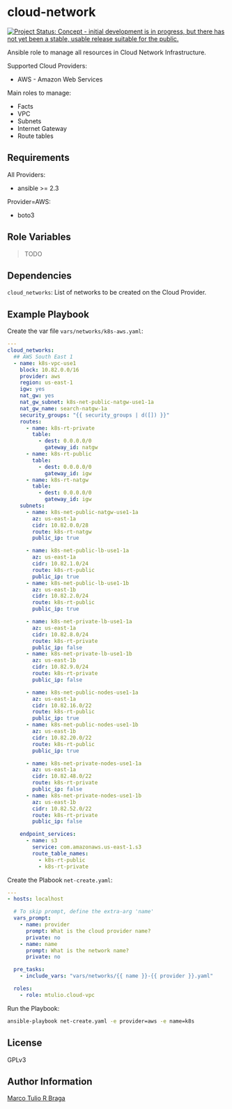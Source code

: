 cloud-network
=============

[![Project Status: Concept - initial development is in progress, but there has not yet been a stable, usable release suitable for the public.](http://www.repostatus.org/badges/latest/wip.svg)](http://www.repostatus.org/#wip)

Ansible role to manage all resources in Cloud Network Infrastructure.

Supported Cloud Providers:

* AWS - Amazon Web Services

Main roles to manage:

* Facts
* VPC
* Subnets
* Internet Gateway
* Route tables

Requirements
------------

All Providers:

* ansible >= 2.3

Provider=AWS:

* boto3


Role Variables
--------------

> TODO

Dependencies
------------

`cloud_networks`: List of networks to be created on the Cloud Provider.

Example Playbook
----------------

Create the var file `vars/networks/k8s-aws.yaml`:

```yaml
---
cloud_networks:
  ## AWS South East 1
  - name: k8s-vpc-use1
    block: 10.82.0.0/16
    provider: aws
    region: us-east-1
    igw: yes
    nat_gw: yes
    nat_gw_subnet: k8s-net-public-natgw-use1-1a
    nat_gw_name: search-natgw-1a
    security_groups: "{{ security_groups | d([]) }}"
    routes:
      - name: k8s-rt-private
        table:
          - dest: 0.0.0.0/0
            gateway_id: natgw
      - name: k8s-rt-public
        table:
          - dest: 0.0.0.0/0
            gateway_id: igw
      - name: k8s-rt-natgw
        table:
          - dest: 0.0.0.0/0
            gateway_id: igw
    subnets:
      - name: k8s-net-public-natgw-use1-1a
        az: us-east-1a
        cidr: 10.82.0.0/28
        route: k8s-rt-natgw
        public_ip: true

      - name: k8s-net-public-lb-use1-1a
        az: us-east-1a
        cidr: 10.82.1.0/24
        route: k8s-rt-public
        public_ip: true
      - name: k8s-net-public-lb-use1-1b
        az: us-east-1b
        cidr: 10.82.2.0/24
        route: k8s-rt-public
        public_ip: true

      - name: k8s-net-private-lb-use1-1a
        az: us-east-1a
        cidr: 10.82.8.0/24
        route: k8s-rt-private
        public_ip: false
      - name: k8s-net-private-lb-use1-1b
        az: us-east-1b
        cidr: 10.82.9.0/24
        route: k8s-rt-private
        public_ip: false

      - name: k8s-net-public-nodes-use1-1a
        az: us-east-1a
        cidr: 10.82.16.0/22
        route: k8s-rt-public
        public_ip: true
      - name: k8s-net-public-nodes-use1-1b
        az: us-east-1b
        cidr: 10.82.20.0/22
        route: k8s-rt-public
        public_ip: true

      - name: k8s-net-private-nodes-use1-1a
        az: us-east-1a
        cidr: 10.82.48.0/22
        route: k8s-rt-private
        public_ip: false
      - name: k8s-net-private-nodes-use1-1b
        az: us-east-1b
        cidr: 10.82.52.0/22
        route: k8s-rt-private
        public_ip: false

    endpoint_services:
      - name: s3
        service: com.amazonaws.us-east-1.s3
        route_table_names:
          - k8s-rt-public
          - k8s-rt-private

```

Create the Plabook `net-create.yaml`:

```yaml
---
- hosts: localhost

  # To skip prompt, define the extra-arg 'name'
  vars_prompt:
    - name: provider
      prompt: What is the cloud provider name?
      private: no
    - name: name
      prompt: What is the network name?
      private: no

  pre_tasks:
    - include_vars: "vars/networks/{{ name }}-{{ provider }}.yaml"

  roles:
    - role: mtulio.cloud-vpc
```

Run the Playbook:

```bash
ansible-playbook net-create.yaml -e provider=aws -e name=k8s
```

License
-------

GPLv3

Author Information
------------------

[Marco Tulio R Braga](https://github.com/mtulio)
